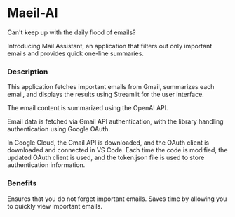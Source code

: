 
# Maeil-AI

Can't keep up with the daily flood of emails? 

Introducing Mail Assistant, an application that filters out only important emails and provides quick one-line summaries.

### Description

This application fetches important emails from Gmail, summarizes each email, and displays the results using Streamlit for the user interface.

The email content is summarized using the OpenAI API.

Email data is fetched via Gmail API authentication, with the library handling authentication using Google OAuth.

In Google Cloud, the Gmail API is downloaded, and the OAuth client is downloaded and connected in VS Code. Each time the code is modified, the updated OAuth client is used, and the token.json file is used to store authentication information.

### Benefits

Ensures that you do not forget important emails.
Saves time by allowing you to quickly view important emails.
